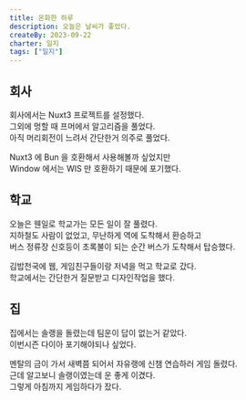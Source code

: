 ```yaml
---
title: 온화한 하루
description: 오늘은 날씨가 좋았다.
createBy: 2023-09-22
charter: 일지
tags: ["일지"]
---
```


## 회사

회사에서는 Nuxt3 프로젝트를 설정했다.  
그외에 멍할 때 프머에서 알고리즘을 풀었다.  
아직 머리회전이 느려서 간단한거 의주로 풀었다.

Nuxt3 에 Bun 을 호환해서 사용해볼까 싶었지만  
Window 에서는 WIS 만 호환하기 때문에 포기했다.

## 학교

오늘은 웬일로 학교가는 모든 일이 잘 풀렸다.  
지하철도 사람이 없었고, 무난하게 역에 도착해서 환승하고  
버스 정류장 신호등이 초록불이 되는 순간 버스가 도착해서 탑승했다.

김밥천국에 웹, 게임친구들이랑 저녁을 먹고 학교로 갔다.  
학교에서는 간단한거 질문받고 디자인작업을 했다.

## 집

집에서는 솔랭을 돌렸는데 팀운이 답이 없는거 같았다.  
이번시즌 다이아 포기해야되나 싶었다.

멘탈의 금이 가서 새벽쯤 되어서 자유랭에 신챔 연습하러 게임 돌렸다.  
근데 알고보니 솔랭이였는데 운 좋게 이겼다.  
그렇게 아침까지 게임하다가 잤다.
